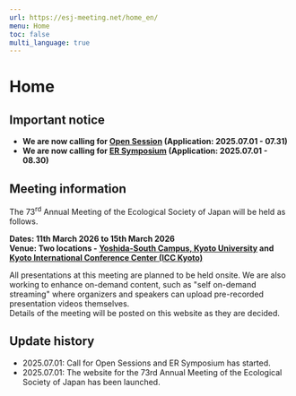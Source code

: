 ```yaml
---
url: https://esj-meeting.net/home_en/
menu: Home
toc: false
multi_language: true
---
```


# Home

## Important notice
- **We are now calling for [Open Session](opensession_en) (Application: 2025.07.01 - 07.31)**
- **We are now calling for [ER Symposium](ersympo_en) (Application: 2025.07.01 - 08.30)**

## Meeting information

The 73<sup>rd</sup> Annual Meeting of the Ecological Society of Japan will be held as follows.

**Dates: 11th March 2026 to 15th March 2026**\
**Venue: Two locations - [Yoshida-South Campus, Kyoto University](https://www.kyoto-u.ac.jp/en/access) and [Kyoto International Conference Center (ICC Kyoto)](https://www.icckyoto.or.jp/en/access-2/getting_here/)**

All presentations at this meeting are planned to be held onsite. We are also working to enhance on-demand content, such as "self on-demand streaming" where organizers and speakers can upload pre-recorded presentation videos themselves.\
Details of the meeting will be posted on this website as they are decided.

## Update history

- 2025.07.01: Call for Open Sessions and ER Symposium has started.
- 2025.07.01: The website for the 73rd Annual Meeting of the Ecological Society of Japan has been launched.
